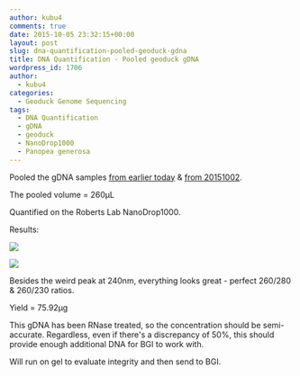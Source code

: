 ```yaml
---
author: kubu4
comments: true
date: 2015-10-05 23:32:15+00:00
layout: post
slug: dna-quantification-pooled-geoduck-gdna
title: DNA Quantification - Pooled geoduck gDNA
wordpress_id: 1706
author:
  - kubu4
categories:
  - Geoduck Genome Sequencing
tags:
  - DNA Quantification
  - gDNA
  - geoduck
  - NanoDrop1000
  - Panopea generosa
---
```


Pooled the gDNA samples [from earlier today](2015/10/05/gdna-isolation-geoduck-adductor-muscle.html) & [from 20151002](2015/10/02/dna-isolation-geoduck-olympia-oyster.html).

The pooled volume = 260μL

Quantified on the Roberts Lab NanoDrop1000.

Results:

[![](http://eagle.fish.washington.edu/Arabidopsis/20151005_gDNA_geoduck_pool_ODs.JPG)](http://eagle.fish.washington.edu/Arabidopsis/20151005_gDNA_geoduck_pool_ODs.JPG)

[![](http://eagle.fish.washington.edu/Arabidopsis/20151005_gDNA_geoduck_pool_plots.JPG)](http://eagle.fish.washington.edu/Arabidopsis/20151005_gDNA_geoduck_pool_plots.JPG)



Besides the weird peak at 240nm, everything looks great - perfect 260/280 & 260/230 ratios.

Yield = 75.92μg

This gDNA has been RNase treated, so the concentration should be semi-accurate. Regardless, even if there's a discrepancy of 50%, this should provide enough additional DNA for BGI to work with.

Will run on gel to evaluate integrity and then send to BGI.
